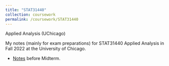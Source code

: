 ```yaml
---
title: "STAT31440"
collection: coursework
permalink: /coursework/STAT31440
---
```


Applied Analysis (UChicago)

My notes (mainly for exam preparations) for STAT31440 Applied Analysis in Fall 2022 at the University of Chicago.

- <a href="https://ericsclee.github.io/files/STAT31440_Mid.pdf" target="_blank">Notes</a> before Midterm.
